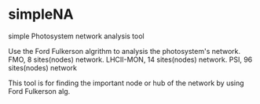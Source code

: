 # simpleNA
simple Photosystem network analysis tool 

Use the Ford Fulkerson algrithm to analysis the photosystem's network.
FMO, 8 sites(nodes) network.
LHCII-MON, 14 sites(nodes) network.
PSI, 96 sites(nodes) network

This tool is for finding the important node or hub of the network by using Ford Fulkerson alg.
